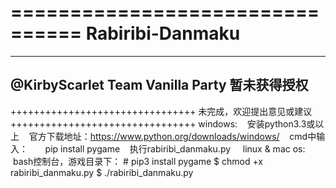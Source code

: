 ================================
Rabiribi-Danmaku
================================
--------------------------------
@KirbyScarlet
Team Vanilla Party
暂未获得授权
--------------------------------
++++++++++++++++++++++++++++++++
未完成，欢迎提出意见或建议
++++++++++++++++++++++++++++++++
windows:
    安装python3.3或以上
    官方下载地址：https://www.python.org/downloads/windows/
    cmd中输入：
        pip install pygame
    执行rabiribi_danmaku.py
    
linux & mac os:
    bash控制台，游戏目录下：
        # pip3 install pygame
        $ chmod +x rabiribi_danmaku.py
        $ ./rabiribi_danmaku.py
